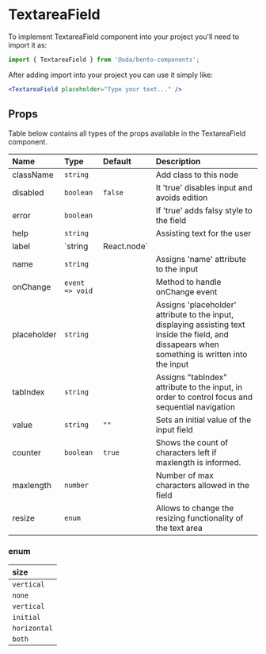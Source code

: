 # TextareaField

To implement TextareaField component into your project you'll need to import it as:

```jsx
import { TextareaField } from '@uda/bento-components';
```

After adding import into your project you can use it simply like:

```jsx
<TextareaField placeholder="Type your text..." />
```

## Props

Table below contains all types of the props available in the TextareaField component.

| Name        | Type                  | Default | Description                                                                                                                                       |
| :---------- | :-------------------- | :------ | :------------------------------------------------------------------------------------------------------------------------------------------------ |
| className   | `string`              |         | Add class to this node                                                                                                                            |
| disabled    | `boolean`             | `false` | It 'true' disables input and avoids edition                                                                                                       |
| error       | `boolean`             |         | If 'true' adds falsy style to the field                                                                                                           |
| help        | `string`              |         | Assisting text for the user                                                                                                                       |
| label       | `string | React.node` |         | Text for the field label. Also accepts nodes.                                                                                                     |
| name        | `string`              |         | Assigns 'name' attribute to the input                                                                                                             |
| onChange    | `event => void`       |         | Method to handle onChange event                                                                                                                   |
| placeholder | `string`              |         | Assigns 'placeholder' attribute to the input, displaying assisting text inside the field, and dissapears when something is written into the input |
| tabIndex    | `string`              |         | Assigns "tabIndex" attribute to the input, in order to control focus and sequential navigation                                                    |
| value       | `string`              | `""`    | Sets an initial value of the input field                                                                                                          |
| counter     | `boolean`             | `true`  | Shows the count of characters left if maxlength is informed.                                                                                      |
| maxlength   | `number`              |         | Number of max characters allowed in the field                                                                                                     |
| resize      | `enum`                |         | Allows to change the resizing functionality of the text area                                                                                      |

### enum

| size         |
| :----------- |
| `vertical`   |
| `none`       |
| `vertical`   |
| `initial`    |
| `horizontal` |
| `both`       |
